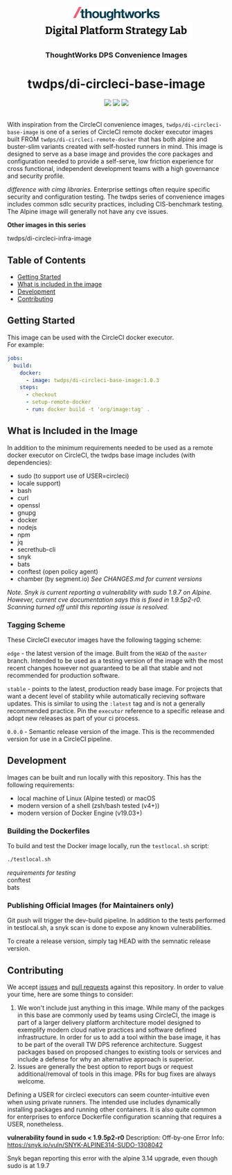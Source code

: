 
<div align="center">
	<p>
		<img alt="Thoughtworks Logo" src="https://raw.githubusercontent.com/ThoughtWorks-DPS/static/master/thoughtworks_flamingo_wave.png?sanitize=true" width=200 />
    <br />
		<img alt="DPS Title" src="https://raw.githubusercontent.com/ThoughtWorks-DPS/static/master/dps_lab_title.png?sanitize=true" width=350/>
	</p>
  <h3>ThoughtWorks DPS Convenience Images</h3>
  <h1>twdps/di-circleci-base-image</h1>
  <a href="https://app.circleci.com/pipelines/github/ThoughtWorks-DPS/di-circleci-base-image"><img src="https://circleci.com/gh/ThoughtWorks-DPS/di-circleci-base-image.svg?style=shield"></a> <a href="https://hub.docker.com/repository/docker/twdps/di-circleci-base-image"><img src="https://img.shields.io/docker/v/twdps/di-circleci-base-image?sort=semver"></a> <a href="https://opensource.org/licenses/MIT"><img src="https://img.shields.io/github/license/ThoughtWorks-DPS/di-circleci-base-image"></a>
</div>
<br />

With inspiration from the CircleCI convenience images, `twdps/di-circleci-base-image` is one of a series of CircleCI remote docker executor images built FROM `twdps/di-circleci-remote-docker` that has both alpine and buster-slim variants created with self-hosted runners in mind. This image is designed to serve as a base image and provides the core packages and configuration needed to provide a self-serve, low friction experience for cross functional, independent development teams with a high governance and security profile.  

_difference with cimg libraries._ Enterprise settings often require specific security and configuration testing. The twdps series of convenience images includes common sdlc security practices, including CIS-benchmark testing. The Alpine image will generally not have any cve issues.  
  
**Other images in this series**  

twdps/di-circleci-infra-image  

## Table of Contents

- [Getting Started](#getting-started)
- [What is included in the image](#what-is-included-in-the-image)
- [Development](#development)
- [Contributing](#contributing)

## Getting Started

This image can be used with the CircleCI docker executor.  
For example:
```yaml
jobs:
  build:
    docker:
      - image: twdps/di-circleci-base-image:1.0.3
    steps:
      - checkout
      - setup-remote-docker
      - run: docker build -t 'org/image:tag' .
```
## What is Included in the Image
In addition to the minimum requirements needed to be used as a remote docker executor on CircleCI, the twdps base image includes (with dependencies):  

- sudo (to support use of USER=circleci)
- locale support)
- bash
- curl
- openssl
- gnupg
- docker
- nodejs
- npm
- jq
- secrethub-cli
- snyk
- bats
- conftest (open policy agent)
- chamber (by segment.io)
_See CHANGES.md for current versions_

_Note. Snyk is current reporting a vulnerability with sudo 1.9.7 on Alpine. However, current cve documentation says this is fixed in 1.9.5p2-r0. Scanning turned off until this reporting issue is resolved._

### Tagging Scheme

These CircleCI executor images have the following tagging scheme:

`edge` - the latest version of the image. Built from the `HEAD` of the `master` branch. Intended to be used as a testing version of the image with the most recent changes however not guaranteed to be all that stable and not recommended for production software.  

`stable` - points to the latest, production ready base image. For projects that want a decent level of stability while automatically recieving software updates. This is similar to using the `:latest` tag and is not a generally recommended practice. Pin the `executor` reference to a specific release and adopt new releases as part of your ci process.  

`0.0.0` - Semantic release version of the image. This is the recommended version for use in a CircleCI pipeline.  

## Development

Images can be built and run locally with this repository.
This has the following requirements:

- local machine of Linux (Alpine tested) or macOS
- modern version of a shell (zsh/bash tested (v4+))
- modern version of Docker Engine (v19.03+)

### Building the Dockerfiles

To build and test the Docker image locally, run the `testlocal.sh` script:

```bash
./testlocal.sh
```
*requirements for testing*  
conftest  
bats  

### Publishing Official Images (for Maintainers only)

Git push will trigger the dev-build pipeline. In addition to the tests performed in testlocal.sh, a snyk scan is done to expose any known vulnerabilities.  

To create a release version, simply tag HEAD with the semnatic release version.

## Contributing

We accept [issues](https://github.com/twdps/di-circleci-remote-docker/issues) and [pull requests](https://github.com/twdps/di-circleci-remote-docker/pulls) against this repository. In order to value your time, here are some things to consider:

1. We won't include just anything in this image. While many of the packges in this base are commonly used by teams using CircleCI, the image is part of a larger delivery platform architecture model designed to exemplify modern cloud native practices and software defined infrastructure. In order for us to add a tool within the base image, it has to be part of  the overall TW DPS reference architecture. Suggest packages based on proposed changes to existing tools or services and include a defense for why an alternative approach is superior.  
1. Issues are generally the best option to report bugs or request additional/removal of tools in this image. PRs for bug  fixes are always welcome.  



Defining a USER for circleci executors can seem counter-intuitive even when using private runners. The intended use includes dynamically installing packages and running other containers. It is also quite common for enterprises to enforce Dockerfile configuration scanning that requires a USER, nonetheless.  

**vulnerability found in sudo < 1.9.5p2-r0**
Description: Off-by-one Error
Info: https://snyk.io/vuln/SNYK-ALPINE314-SUDO-1308042

Snyk began reporting this error with the alpine 3.14 upgrade, even though sudo is at 1.9.7
